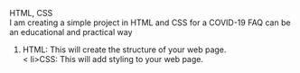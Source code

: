HTML, CSS<br/>
I am creating a simple project in HTML and CSS for a COVID-19 FAQ can be an educational and practical way  
<ol>
  <li>HTML: This will create the structure of your web page.</li>
  < li>CSS: This will add styling to your web page.</li>
</ol>
